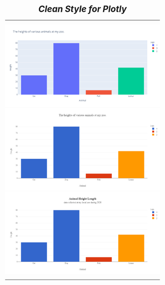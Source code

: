 <i><h1 align='center'>Clean Style for Plotly</h1></i>
<hr>

![](Plots/plot1.png)
![](Plots/plot2.png)
![](Plots/plot3.png)
<hr>
